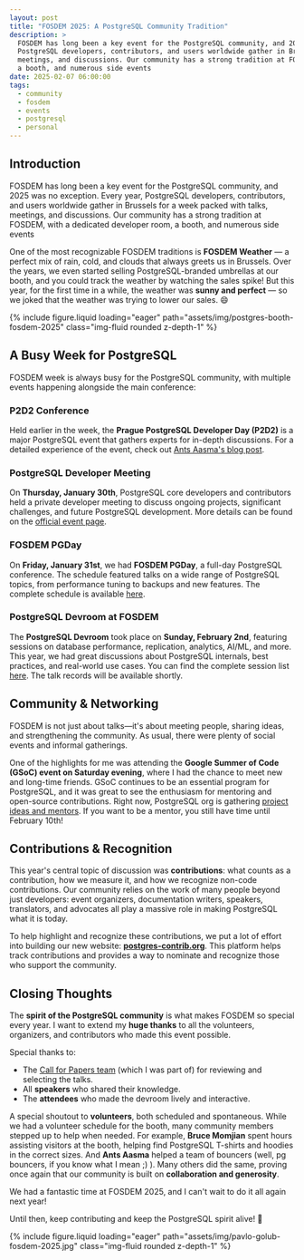 ```yaml
---
layout: post
title: "FOSDEM 2025: A PostgreSQL Community Tradition"
description: >
  FOSDEM has long been a key event for the PostgreSQL community, and 2025 was no exception. Every year,
  PostgreSQL developers, contributors, and users worldwide gather in Brussels for a week packed with talks,
  meetings, and discussions. Our community has a strong tradition at FOSDEM, with a dedicated developer room,
  a booth, and numerous side events
date: 2025-02-07 06:00:00
tags:
  - community
  - fosdem
  - events
  - postgresql
  - personal
---
```


## Introduction

FOSDEM has long been a key event for the PostgreSQL community, and 2025 was no exception. Every year,
PostgreSQL developers, contributors, and users worldwide gather in Brussels for a week packed with talks,
meetings, and discussions. Our community has a strong tradition at FOSDEM, with a dedicated developer room,
a booth, and numerous side events

One of the most recognizable FOSDEM traditions is **FOSDEM Weather** — a perfect mix of rain, cold, and clouds
that always greets us in Brussels. Over the years, we even started selling PostgreSQL-branded umbrellas at our booth,
and you could track the weather by watching the sales spike! But this year, for the first time in a while, the weather
was **sunny and perfect** — so we joked that the weather was trying to lower our sales. 😄

{% include figure.liquid loading="eager" path="assets/img/postgres-booth-fosdem-2025" class="img-fluid rounded z-depth-1" %}

## A Busy Week for PostgreSQL

FOSDEM week is always busy for the PostgreSQL community, with multiple events happening alongside the main conference:

### **P2D2 Conference**

Held earlier in the week, the **Prague PostgreSQL Developer Day (P2D2)** is a major PostgreSQL event that
gathers experts for in-depth discussions. For a detailed experience of the event,
check out [Ants Aasma's blog post](https://www.cybertec-postgresql.com/en/my-first-experience-at-p2d2/).

### **PostgreSQL Developer Meeting**

On **Thursday, January 30th**, PostgreSQL core developers and contributors held a private developer
meeting to discuss ongoing projects, significant challenges, and future PostgreSQL development.
More details can be found on the [official event page](https://2025.fosdempgday.org/devmeeting/).

### **FOSDEM PGDay**

On **Friday, January 31st**, we had **FOSDEM PGDay**, a full-day PostgreSQL conference. The schedule
featured talks on a wide range of PostgreSQL topics, from performance tuning to backups and new features.
The complete schedule is available [here](https://www.postgresql.eu/events/fosdem2025/schedule/).

### **PostgreSQL Devroom at FOSDEM**

The **PostgreSQL Devroom** took place on **Sunday, February 2nd**, featuring sessions on database performance,
replication, analytics, AI/ML, and more. This year, we had great discussions about PostgreSQL internals,
best practices, and real-world use cases. You can find the complete session list
[here](https://fosdem.org/2025/schedule/track/postgresql/). The talk records will be available shortly.

## Community & Networking

FOSDEM is not just about talks—it's about meeting people, sharing ideas, and strengthening the community.
As usual, there were plenty of social events and informal gatherings.

One of the highlights for me was attending the **Google Summer of Code (GSoC) event on Saturday evening**,
where I had the chance to meet new and long-time friends. GSoC continues to be an essential program for PostgreSQL,
and it was great to see the enthusiasm for mentoring and open-source contributions. Right now, PostgreSQL org is
gathering [project ideas and mentors](https://wiki.postgresql.org/wiki/GSoC_2025).
If you want to be a mentor, you still have time until February 10th!

## Contributions & Recognition

This year's central topic of discussion was **contributions**: what counts as a contribution, how we measure it,
and how we recognize non-code contributions. Our community relies on the work of many people beyond just developers:
event organizers, documentation writers, speakers, translators, and advocates all play a massive role in making
PostgreSQL what it is today.

To help highlight and recognize these contributions, we put a lot of effort into building our new website:
**[postgres-contrib.org](https://postgres-contrib.org/)**. This platform helps track contributions and
provides a way to nominate and recognize those who support the community.

## Closing Thoughts

The **spirit of the PostgreSQL community** is what makes FOSDEM so special every year. I want to extend my
**huge thanks** to all the volunteers, organizers, and contributors who made this event possible.

Special thanks to:

- The [Call for Papers team](https://2025.fosdempgday.org/callforpapers/) (which I was part of) for reviewing and selecting the talks.
- All **speakers** who shared their knowledge.
- The **attendees** who made the devroom lively and interactive.

A special shoutout to **volunteers**, both scheduled and spontaneous. While we had a volunteer schedule
for the booth, many community members stepped up to help when needed. For example, **Bruce Momjian**
spent hours assisting visitors at the booth, helping find PostgreSQL T-shirts and hoodies in the correct sizes.
And **Ants Aasma** helped a team of bouncers (well, pg bouncers, if you know what I mean ;) ).
Many others did the same, proving once again that our community is built on **collaboration and generosity**.

We had a fantastic time at FOSDEM 2025, and I can't wait to do it all again next year!

Until then, keep contributing and keep the PostgreSQL spirit alive! 🚀

{% include figure.liquid loading="eager" path="assets/img/pavlo-golub-fosdem-2025.jpg" class="img-fluid rounded z-depth-1" %}

